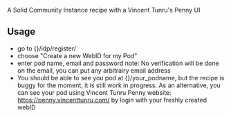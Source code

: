 
  A Solid Community Instance recipe with a Vincent Tunru's Penny UI

Usage
-----

 - go to {}/idp/register/
 - choose "Create a new WebID for my Pod"
 - enter pod name, email and password
     note: No verification will be done on the email, you can put any arbitrairy email address
  - You should be able to see you pod at {}/your_podname, but the recipe is buggy for the moment, it is still work in progress.
    As an alternative, you can see your pod using Vincent Tunru Penny website:  https://penny.vincenttunru.com/ by login with your freshly created webID
